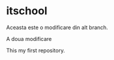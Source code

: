 # itschool

Aceasta este o modificare din alt branch.


A doua modificare

This my first repository.
